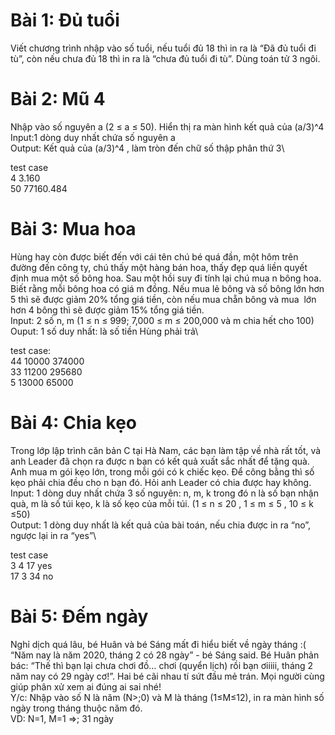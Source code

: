 # Bài 1: Đủ tuổi

Viết chương trình nhập vào số tuổi, nếu tuổi đủ 18 thì in ra là “Đã đủ tuổi đi tù”, còn nếu
chưa đủ 18 thì in ra là “chưa đủ tuổi đi tù”. Dùng toán tử 3 ngôi.

# Bài 2: Mũ 4

Nhập vào số nguyên a (2 ≤ a ≤ 50). Hiển thị ra màn hình kết quả của (a/3)^4\
Input:1 dòng duy nhất chứa số nguyên a\
Output: Kết quả của (a/3)^4 , làm tròn đến chữ số thập phân thứ 3\

test case\
4 3.160\
50 77160.484

# Bài 3: Mua hoa

Hùng hay còn được biết đến với cái tên chú bé quá đần, một hôm trên đường
đến công ty, chú thấy một hàng bán hoa, thấy đẹp quá liền quyết định mua một số
bông hoa. Sau một hồi suy đi tính lại chú mua n bông hoa. Biết rằng mỗi bông hoa
có giá m đồng. Nếu mua lẻ bông và số bông lớn hơn 5 thì sẽ được giảm 20% tổng
giá tiền, còn nếu mua chẵn bông và mua  lớn hơn 4 bông thì sẽ được giảm 15%
tổng giá tiền.\
Input: 2 số n, m (1 ≤ n ≤ 999; 7,000 ≤ m ≤ 200,000 và m chia hết cho 100)\
Ouput: 1 số duy nhất: là số tiền Hùng phải trả\

test case:\
44 10000 374000\
33 11200 295680\
5 13000 65000

# Bài 4: Chia kẹo

Trong lớp lập trình căn bản C tại Hà Nam, các bạn làm tập về nhà rất tốt, và
anh Leader đã chọn ra được n bạn có kết quả xuất sắc nhất để tặng quà. Anh mua
m gói kẹo lớn, trong mỗi gói có k chiếc kẹo. Để công bằng thì số kẹo phải chia đều
cho n bạn đó. Hỏi anh Leader có chia được hay không.\
Input: 1 dòng duy nhất chứa 3 số nguyên: n, m, k trong đó n là số bạn nhận quà, m
là số túi kẹo, k là số kẹo của mỗi túi. (1 ≤ n ≤ 20 , 1 ≤ m ≤ 5 , 10 ≤ k ≤50)\
Output: 1 dòng duy nhất là kết quả của bài toán, nếu chia được in ra “no”, ngược
lại in ra “yes”\

test case\
3 4 17 yes\
17 3 34 no

# Bài 5: Đếm ngày

Nghỉ dịch quá lâu, bé Huân và bé Sáng mất đi hiểu biết về ngày tháng :( “Năm
nay là năm 2020, tháng 2 có 28 ngày” - bé Sáng said. Bé Huân phản bác: “Thế thì
bạn lại chưa chơi đồ… chơi (quyển lịch) rồi bạn ơiiiii, tháng 2 năm nay có 29 ngày
cơ!”. Hai bé cãi nhau tí sứt đầu mẻ trán. Mọi người cùng giúp phân xử xem ai đúng
ai sai nhé! \
Y/c: Nhập vào số N là năm (N>;0) và M là tháng (1≤M≤12), in ra màn hình số ngày
trong tháng thuộc năm đó.\
VD: N=1, M=1 =>; 31 ngày
